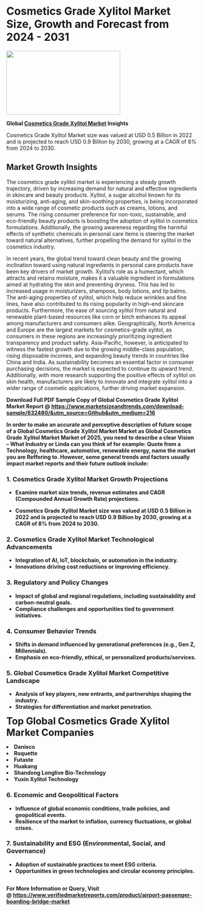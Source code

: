 <H1>Cosmetics Grade Xylitol Market Size, Growth and Forecast from 2024 - 2031</H1><img class="aligncenter size-medium wp-image-584254" src="https://thirdeyenews.in/wp-content/uploads/2024/09/Global-Market-Research-300x168.jpeg" alt="" width="300" height="168" /><p><strong>Global&nbsp;<a href="https://www.marketsizeandtrends.com/download-sample/632480/&amp;utm_source=Github&utm_medium=216">Cosmetics Grade Xylitol Market</a> Insights</strong></p><p>Cosmetics Grade Xylitol Market size was valued at USD 0.5 Billion in 2022 and is projected to reach USD 0.9 Billion by 2030, growing at a CAGR of 8% from 2024 to 2030.</p><p><h2>Market Growth Insights</h2> <p>The cosmetics grade xylitol market is experiencing a steady growth trajectory, driven by increasing demand for natural and effective ingredients in skincare and beauty products. Xylitol, a sugar alcohol known for its moisturizing, anti-aging, and skin-soothing properties, is being incorporated into a wide range of cosmetic products such as creams, lotions, and serums. The rising consumer preference for non-toxic, sustainable, and eco-friendly beauty products is boosting the adoption of xylitol in cosmetics formulations. Additionally, the growing awareness regarding the harmful effects of synthetic chemicals in personal care items is steering the market toward natural alternatives, further propelling the demand for xylitol in the cosmetics industry.</p> <p><strong></strong></p> <p>In recent years, the global trend toward clean beauty and the growing inclination toward using natural ingredients in personal care products have been key drivers of market growth. Xylitol’s role as a humectant, which attracts and retains moisture, makes it a valuable ingredient in formulations aimed at hydrating the skin and preventing dryness. This has led to increased usage in moisturizers, shampoos, body lotions, and lip balms. The anti-aging properties of xylitol, which help reduce wrinkles and fine lines, have also contributed to its rising popularity in high-end skincare products. Furthermore, the ease of sourcing xylitol from natural and renewable plant-based resources like corn or birch enhances its appeal among manufacturers and consumers alike. Geographically, North America and Europe are the largest markets for cosmetics-grade xylitol, as consumers in these regions are increasingly prioritizing ingredient transparency and product safety. Asia-Pacific, however, is anticipated to witness the fastest growth due to the growing middle-class population, rising disposable incomes, and expanding beauty trends in countries like China and India. As sustainability becomes an essential factor in consumer purchasing decisions, the market is expected to continue its upward trend. Additionally, with more research supporting the positive effects of xylitol on skin health, manufacturers are likely to innovate and integrate xylitol into a wider range of cosmetic applications, further driving market expansion. <p><strong></p><p><span class=""><strong>Download Full PDF Sample Copy of Global Cosmetics Grade Xylitol Market Report</strong> @ <a href="https://www.marketsizeandtrends.com/download-sample/632480/&amp;utm_source=Github&utm_medium=216" target="_blank">https://www.marketsizeandtrends.com/download-sample/632480/&amp;utm_source=Github&utm_medium=216</a></span></p><p>In order to make an accurate and perceptive description of future scope of a Global&nbsp;Cosmetics Grade Xylitol Market Market as Global&nbsp;Cosmetics Grade Xylitol Market Market of 2025, you need to describe a clear Vision &ndash; What Industry or Linda can you think of for example: Quote from a Technology, healthcare, automotive, renewable energy, name the market you are Reffering to. However, some general trends and factors usually impact market reports and their future outlook include:</p><h3>1.&nbsp;<strong>Cosmetics Grade Xylitol Market Growth Projections</strong></h3><ul><li>Examine market size trends, revenue estimates and CAGR (Compounded Annual Growth Rate) projections.</li><li><p>Cosmetics Grade Xylitol Market size was valued at USD 0.5 Billion in 2022 and is projected to reach USD 0.9 Billion by 2030, growing at a CAGR of 8% from 2024 to 2030.</p></li></ul><h3>2.&nbsp;<strong>Cosmetics Grade Xylitol Market Technological Advancements</strong></h3><ul><li>Integration of AI, IoT, blockchain, or automation in the industry.</li><li>Innovations driving cost reductions or improving efficiency.</li></ul><h3>3.&nbsp;<strong>Regulatory and Policy Changes</strong></h3><ul><li>Impact of global and regional regulations, including sustainability and carbon-neutral goals.</li><li>Compliance challenges and opportunities tied to government initiatives.</li></ul><h3>4.&nbsp;<strong>Consumer Behavior Trends</strong></h3><ul><li>Shifts in demand influenced by generational preferences (e.g., Gen Z, Millennials).</li><li>Emphasis on eco-friendly, ethical, or personalized products/services.</li></ul><h3>5.&nbsp;<strong>Global Cosmetics Grade Xylitol Market Competitive Landscape</strong></h3><ul><li>Analysis of key players, new entrants, and partnerships shaping the industry.</li><li>Strategies for differentiation and market penetration.</li></ul><p data-pm-slice="1 1 []"><span style="color: inherit; font-family: inherit; font-size: 25px;">Top Global Cosmetics Grade Xylitol Market Companies</span></p><div class="" data-test-id=""><p><li>Danisco</li><li> Roquette</li><li> Futaste</li><li> Huakang</li><li> Shandong Longlive Bio-Technology</li><li> Yuxin Xylitol Technology</li></p></div><h3>6.&nbsp;<strong>Economic and Geopolitical Factors</strong></h3><ul><li>Influence of global economic conditions, trade policies, and geopolitical events.</li><li>Resilience of the market to inflation, currency fluctuations, or global crises.</li></ul><h3>7.&nbsp;<strong>Sustainability and ESG (Environmental, Social, and Governance)</strong></h3><ul><li>Adoption of sustainable practices to meet ESG criteria.</li><li>Opportunities in green technologies and circular economy principles.</li></ul><h2><strong style="font-size: 14px;">For More Information or Query, Visit @&nbsp;</strong><a style="background-color: #ffffff; font-size: 14px;" href="https://www.marketsizeandtrends.com/report/cosmetics-grade-xylitol-market/" target="_blank">https://www.verifiedmarketreports.com/product/airport-passenger-boarding-bridge-market</a></h2>
